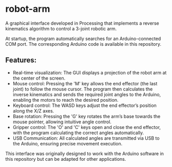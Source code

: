 # robot-arm
A graphical interface developed in Processing that implements a reverse kinematics algorithm to control a 3-joint robotic arm.

At startup, the program automatically searches for an Arduino-connected COM port. The corresponding Arduino code is available in this repository.

## Features:
- Real-time visualization: The GUI displays a projection of the robot arm at the center of the screen.
- Mouse control: Pressing the 'M' key allows the end effector (the last joint) to follow the mouse cursor. The program then calculates the inverse kinematics and sends the required joint angles to the Arduino, enabling the motors to reach the desired position.
- Keyboard control: The WASD keys adjust the end effector’s position along the X/Z axes.
- Base rotation: Pressing the 'G' key rotates the arm’s base towards the mouse pointer, allowing intuitive angle control.
- Gripper control: The 'O' and 'C' keys open and close the end effector, with the program calculating the correct angles automatically.
- USB Communication: All calculated angles are transmitted via USB to the Arduino, ensuring precise movement execution.

This interface was originally designed to work with the Arduino software in this repository but can be adapted for other applications.
